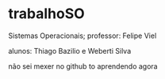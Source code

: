 # trabalhoSO

Sistemas Operacionais; professor: Felipe Viel

alunos: Thiago Bazilio e Weberti Silva

não sei mexer no github to aprendendo agora

